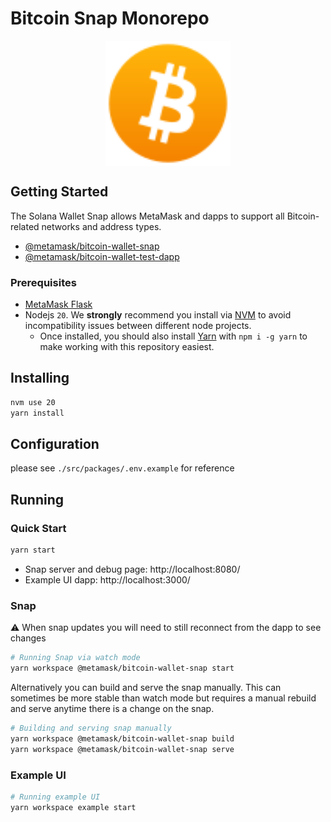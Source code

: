 # Bitcoin Snap Monorepo

<img src="./packages/snap/images/icon.svg" width="200" style="display: block; margin: 0 auto;" alt="Bitcoin Logo" />

## Getting Started

The Solana Wallet Snap allows MetaMask and dapps to support all Bitcoin-related networks and address types.

- [@metamask/bitcoin-wallet-snap](packages/snap/README.md)
- [@metamask/bitcoin-wallet-test-dapp](packages/site/README.md)

### Prerequisites

- [MetaMask Flask](https://metamask.io/flask/)
- Nodejs `20`. We **strongly** recommend you install via [NVM](https://github.com/creationix/nvm) to avoid incompatibility issues between different node projects.
  - Once installed, you should also install [Yarn](http://yarnpkg.com/) with `npm i -g yarn` to make working with this repository easiest.

## Installing

```bash
nvm use 20
yarn install
```

## Configuration

please see `./src/packages/.env.example` for reference

## Running

### Quick Start

```bash
yarn start
```

- Snap server and debug page: http://localhost:8080/
- Example UI dapp: http://localhost:3000/

### Snap

⚠️ When snap updates you will need to still reconnect from the dapp to see changes

```bash
# Running Snap via watch mode
yarn workspace @metamask/bitcoin-wallet-snap start
```

Alternatively you can build and serve the snap manually. This can sometimes be more stable than watch mode but requires
a manual rebuild and serve anytime there is a change on the snap.

```bash
# Building and serving snap manually
yarn workspace @metamask/bitcoin-wallet-snap build
yarn workspace @metamask/bitcoin-wallet-snap serve
```

### Example UI

```bash
# Running example UI
yarn workspace example start
```
